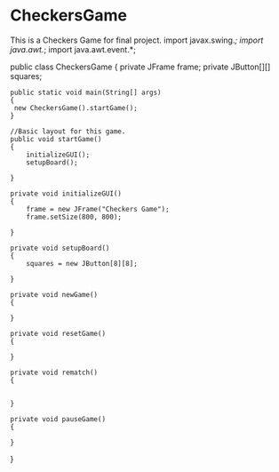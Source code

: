 # CheckersGame
This is a Checkers Game for final project.
import javax.swing.*;
import java.awt.*;
import java.awt.event.*;

public class CheckersGame 
{
    private JFrame frame;
    private JButton[][] squares;

    public static void main(String[] args) 
    {
     new CheckersGame().startGame(); 
    }

    //Basic layout for this game.
    public void startGame() 
    {
        initializeGUI();
        setupBoard();
     
    }

    private void initializeGUI() 
    {
        frame = new JFrame("Checkers Game");
        frame.setSize(800, 800);

    }

    private void setupBoard() 
    {
        squares = new JButton[8][8];
        
    }

    private void newGame() 
    {
       
    }

    private void resetGame()
    {
            
    }

    private void rematch() 
    {
     
        
    }

    private void pauseGame() 
    {
        
    }
}

